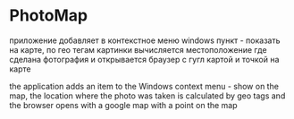 # PhotoMap

приложение добавляет в контекстное меню windows пункт - показать на карте, 
по гео тегам картинки вычисляется местоположение где сделана фотография и открывается браузер с гугл картой и точкой на карте

the application adds an item to the Windows context menu - show on the map, 
the location where the photo was taken is calculated by geo tags and the browser opens with a google map with a point on the map
